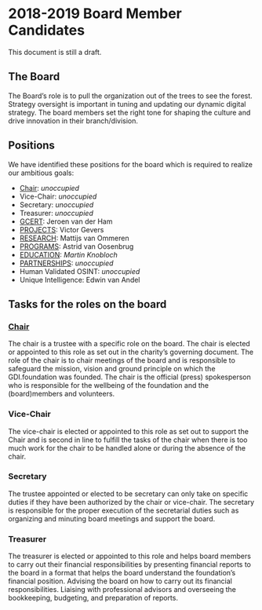 # 2018-2019 Board Member Candidates


This document is still a draft.

## The Board
The Board’s role is to pull the organization out of the trees to see the forest. Strategy oversight is important in tuning and updating our dynamic digital strategy. The board members set the right tone for shaping the culture and drive innovation in their branch/division.

## Positions
We have identified these positions for the board which is required to realize our ambitious goals:

- [Chair](#chair): *unoccupied*
- Vice-Chair: *unoccupied*
- Secretary: *unoccupied*
- Treasurer: *unoccupied*
- [GCERT](https://gdi.foundation/about/outlook2019#gcert): Jeroen van der Ham
- [PROJECTS](https://gdi.foundation/about/outlook2019#projects): Victor Gevers
- [RESEARCH](https://gdi.foundation/about/outlook2019#research): Mattijs van Ommeren
- [PROGRAMS](https://gdi.foundation/about/outlook2019#programs): Astrid van Oosenbrug
- [EDUCATION](https://gdi.foundation/about/outlook2019#education): *Martin Knobloch*
- [PARTNERSHIPS](https://gdi.foundation/about/outlook2019#partnerships): *unoccupied*
- Human Validated OSINT: *unoccupied*
- Unique Intelligence: Edwin van Andel

## Tasks for the roles on the board

### [Chair](#chair)
The chair is a trustee with a specific role on the board. The chair is elected or appointed to this role as set out in the charity’s governing document. The role of the chair is to chair meetings of the board and is responsible to safeguard the mission, vision and ground principle on which the GDI.foundation was founded. The chair is the official (press) spokesperson who is responsible for the wellbeing of the foundation and the (board)members and volunteers.

### Vice-Chair
The vice-chair is elected or appointed to this role as set out to support the Chair and is second in line to fulfill the tasks of the chair when there is too much work for the chair to be handled alone or during the absence of the chair.

### Secretary
The trustee appointed or elected to be secretary can only take on specific duties if they have been authorized by the chair or vice-chair. The secretary is responsible for the proper execution of the secretarial duties such as organizing and minuting board meetings and support the board.

### Treasurer
The treasurer is elected or appointed to this role and helps board members to carry out their financial responsibilities by presenting financial reports to the board in a format that helps the board understand the foundation’s financial position. Advising the board on how to carry out its financial responsibilities. Liaising with professional advisors and overseeing the bookkeeping, budgeting, and preparation of reports.

